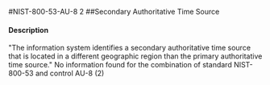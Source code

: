 #NIST-800-53-AU-8 2
##Secondary Authoritative Time Source
#### Description
"The information system identifies a secondary authoritative time source that is located in a different geographic region than the primary authoritative time source."
No information found for the combination of standard NIST-800-53 and control AU-8 (2)
